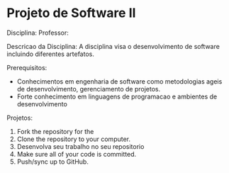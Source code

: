 # Projeto de Software II

Disciplina:
Professor:

Descricao da Disciplina:
A disciplina visa o desenvolvimento de software incluindo diferentes artefatos.

Prerequisitos:
- Conhecimentos em engenharia de software como metodologias ageis de desenvolvimento, gerenciamento de projetos.
- Forte conhecimento em linguagens de programacao e ambientes de desenvolvimento

Projetos:

1. Fork the repository for the
2. Clone the repository to your computer.
3. Desenvolva seu trabalho no seu repositorio
4. Make sure all of your code is committed.
5. Push/sync up to GitHub.
